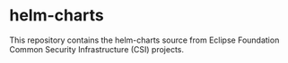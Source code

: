 # helm-charts
This repository contains the helm-charts source from Eclipse Foundation Common Security Infrastructure (CSI) projects.
